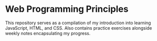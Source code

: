 # Web Programming Principles

This repository serves as a compilation of my introduction into learning JavaScript, HTML, and CSS. Also contains
practice exercises alongside weekly notes encapsulating my progress.
